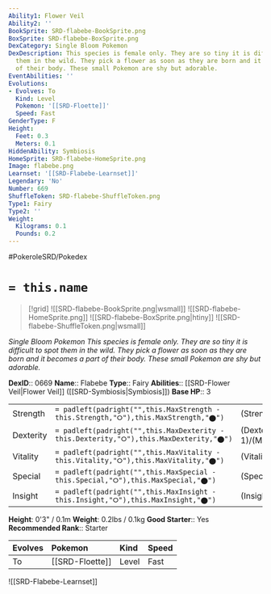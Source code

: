 ```yaml
---
Ability1: Flower Veil
Ability2: ''
BookSprite: SRD-flabebe-BookSprite.png
BoxSprite: SRD-flabebe-BoxSprite.png
DexCategory: Single Bloom Pokemon
DexDescription: This species is female only. They are so tiny it is difficult to spot
  them in the wild. They pick a flower as soon as they are born and it becomes a part
  of their body. These small Pokemon are shy but adorable.
EventAbilities: ''
Evolutions:
- Evolves: To
  Kind: Level
  Pokemon: '[[SRD-Floette]]'
  Speed: Fast
GenderType: F
Height:
  Feet: 0.3
  Meters: 0.1
HiddenAbility: Symbiosis
HomeSprite: SRD-flabebe-HomeSprite.png
Image: flabebe.png
Learnset: '[[SRD-Flabebe-Learnset]]'
Legendary: 'No'
Number: 669
ShuffleToken: SRD-flabebe-ShuffleToken.png
Type1: Fairy
Type2: ''
Weight:
  Kilograms: 0.1
  Pounds: 0.2
---
```


#PokeroleSRD/Pokedex

# `= this.name`

> [!grid]
> ![[SRD-flabebe-BookSprite.png|wsmall]]
> ![[SRD-flabebe-HomeSprite.png]]
> ![[SRD-flabebe-BoxSprite.png|htiny]]
> ![[SRD-flabebe-ShuffleToken.png|wsmall]]


*Single Bloom Pokemon*
*This species is female only. They are so tiny it is difficult to spot them in the wild. They pick a flower as soon as they are born and it becomes a part of their body. These small Pokemon are shy but adorable.*

**DexID**:: 0669
**Name**:: Flabebe
**Type**:: Fairy
**Abilities**:: [[SRD-Flower Veil|Flower Veil]] ([[SRD-Symbiosis|Symbiosis]])
**Base HP**:: 3

|           |                                                                                        |                                          |
| --------- | -------------------------------------------------------------------------------------- | ---------------------------------------- |
| Strength  | `= padleft(padright("",this.MaxStrength - this.Strength,"⭘"),this.MaxStrength,"⬤")`    | (Strength::1)/(MaxStrength::3)   |
| Dexterity | `= padleft(padright("",this.MaxDexterity - this.Dexterity,"⭘"),this.MaxDexterity,"⬤")` | (Dexterity:: 1)/(MaxDexterity::3) |
| Vitality  | `= padleft(padright("",this.MaxVitality - this.Vitality,"⭘"),this.MaxVitality,"⬤")`    | (Vitality::1)/(MaxVitality::3)   |
| Special   | `= padleft(padright("",this.MaxSpecial - this.Special,"⭘"),this.MaxSpecial,"⬤")`       | (Special::2)/(MaxSpecial::4)     |
| Insight   | `= padleft(padright("",this.MaxInsight - this.Insight,"⭘"),this.MaxInsight,"⬤")`       | (Insight::2)/(MaxInsight::5)     |

**Height**: 0'3" / 0.1m
**Weight**: 0.2lbs / 0.1kg
**Good Starter**:: Yes
**Recommended Rank**:: Starter

| Evolves   | Pokemon         | Kind   | Speed   |
|:----------|:----------------|:-------|:--------|
| To        | [[SRD-Floette]] | Level  | Fast    |

![[SRD-Flabebe-Learnset]]